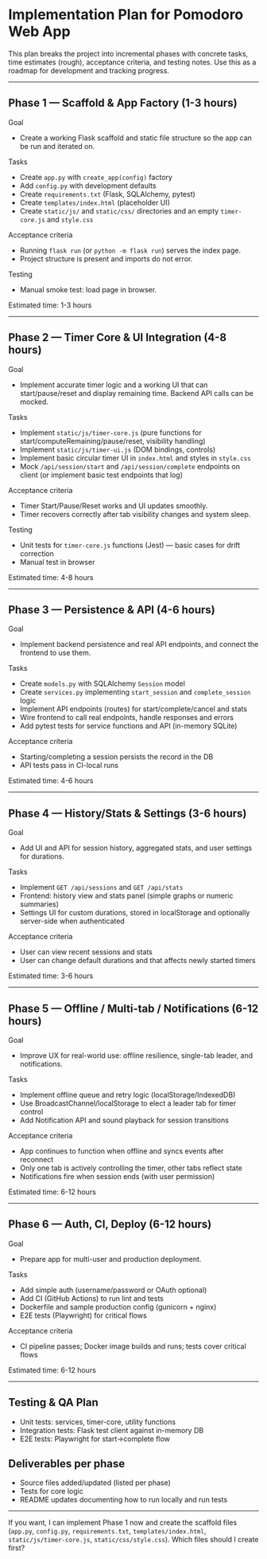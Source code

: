 # Implementation Plan for Pomodoro Web App

This plan breaks the project into incremental phases with concrete tasks, time estimates (rough), acceptance criteria, and testing notes. Use this as a roadmap for development and tracking progress.

---

## Phase 1 — Scaffold & App Factory (1-3 hours)

Goal
- Create a working Flask scaffold and static file structure so the app can be run and iterated on.

Tasks
- Create `app.py` with `create_app(config)` factory
- Add `config.py` with development defaults
- Create `requirements.txt` (Flask, SQLAlchemy, pytest)
- Create `templates/index.html` (placeholder UI)
- Create `static/js/` and `static/css/` directories and an empty `timer-core.js` and `style.css`

Acceptance criteria
- Running `flask run` (or `python -m flask run`) serves the index page.
- Project structure is present and imports do not error.

Testing
- Manual smoke test: load page in browser.

Estimated time: 1-3 hours

---

## Phase 2 — Timer Core & UI Integration (4-8 hours)

Goal
- Implement accurate timer logic and a working UI that can start/pause/reset and display remaining time. Backend API calls can be mocked.

Tasks
- Implement `static/js/timer-core.js` (pure functions for start/computeRemaining/pause/reset, visibility handling)
- Implement `static/js/timer-ui.js` (DOM bindings, controls)
- Implement basic circular timer UI in `index.html` and styles in `style.css`
- Mock `/api/session/start` and `/api/session/complete` endpoints on client (or implement basic test endpoints that log)

Acceptance criteria
- Timer Start/Pause/Reset works and UI updates smoothly.
- Timer recovers correctly after tab visibility changes and system sleep.

Testing
- Unit tests for `timer-core.js` functions (Jest) — basic cases for drift correction
- Manual test in browser

Estimated time: 4-8 hours

---

## Phase 3 — Persistence & API (4-6 hours)

Goal
- Implement backend persistence and real API endpoints, and connect the frontend to use them.

Tasks
- Create `models.py` with SQLAlchemy `Session` model
- Create `services.py` implementing `start_session` and `complete_session` logic
- Implement API endpoints (routes) for start/complete/cancel and stats
- Wire frontend to call real endpoints, handle responses and errors
- Add pytest tests for service functions and API (in-memory SQLite)

Acceptance criteria
- Starting/completing a session persists the record in the DB
- API tests pass in CI-local runs

Estimated time: 4-6 hours

---

## Phase 4 — History/Stats & Settings (3-6 hours)

Goal
- Add UI and API for session history, aggregated stats, and user settings for durations.

Tasks
- Implement `GET /api/sessions` and `GET /api/stats`
- Frontend: history view and stats panel (simple graphs or numeric summaries)
- Settings UI for custom durations, stored in localStorage and optionally server-side when authenticated

Acceptance criteria
- User can view recent sessions and stats
- User can change default durations and that affects newly started timers

Estimated time: 3-6 hours

---

## Phase 5 — Offline / Multi-tab / Notifications (6-12 hours)

Goal
- Improve UX for real-world use: offline resilience, single-tab leader, and notifications.

Tasks
- Implement offline queue and retry logic (localStorage/IndexedDB)
- Use BroadcastChannel/localStorage to elect a leader tab for timer control
- Add Notification API and sound playback for session transitions

Acceptance criteria
- App continues to function when offline and syncs events after reconnect
- Only one tab is actively controlling the timer, other tabs reflect state
- Notifications fire when session ends (with user permission)

Estimated time: 6-12 hours

---

## Phase 6 — Auth, CI, Deploy (6-12 hours)

Goal
- Prepare app for multi-user and production deployment.

Tasks
- Add simple auth (username/password or OAuth optional)
- Add CI (GitHub Actions) to run lint and tests
- Dockerfile and sample production config (gunicorn + nginx)
- E2E tests (Playwright) for critical flows

Acceptance criteria
- CI pipeline passes; Docker image builds and runs; tests cover critical flows

Estimated time: 6-12 hours

---

## Testing & QA Plan
- Unit tests: services, timer-core, utility functions
- Integration tests: Flask test client against in-memory DB
- E2E tests: Playwright for start->complete flow

## Deliverables per phase
- Source files added/updated (listed per phase)
- Tests for core logic
- README updates documenting how to run locally and run tests

---

If you want, I can implement Phase 1 now and create the scaffold files (`app.py`, `config.py`, `requirements.txt`, `templates/index.html`, `static/js/timer-core.js`, `static/css/style.css`). Which files should I create first?